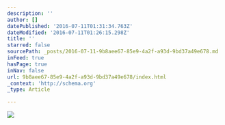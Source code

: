 ```yaml
---
description: ''
author: []
datePublished: '2016-07-11T01:31:34.763Z'
dateModified: '2016-07-11T01:26:15.298Z'
title: ''
starred: false
sourcePath: _posts/2016-07-11-9b8aee67-85e9-4a2f-a93d-9bd37a49e678.md
inFeed: true
hasPage: true
inNav: false
url: 9b8aee67-85e9-4a2f-a93d-9bd37a49e678/index.html
_context: 'http://schema.org'
_type: Article

---
```

![](https://the-grid-user-content.s3-us-west-2.amazonaws.com/8ea48401-55c3-4e29-a0c7-7049e1674895.jpg)